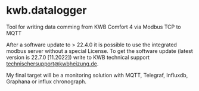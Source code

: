 # kwb.datalogger
Tool for writing data comming from KWB Comfort 4 via Modbus TCP to MQTT

After a software update to > 22.4.0 it is possible to use the integrated modbus server without a special License. To get the software update (latest version is 22.7.0 [11.2022]) write to KWB technical support technischersupport@kwbheizung.de.

My final target will be a monitoring solution with MQTT, Telegraf, Influxdb, Graphana or influx chronograph.
